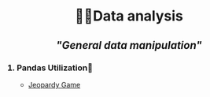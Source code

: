 <h1 align="center">🕵🏼Data analysis</h1>

<h2 align='center'><em>"General data manipulation"</em></h2>


<ol>
  <h3><li>Pandas Utilization🐼</li></h3>
    <ul>
    <li><a href='https://github.com/cavs1010/This-is-Jeopardy'>Jeopardy Game</a></li>
    </ul>
</ol>
